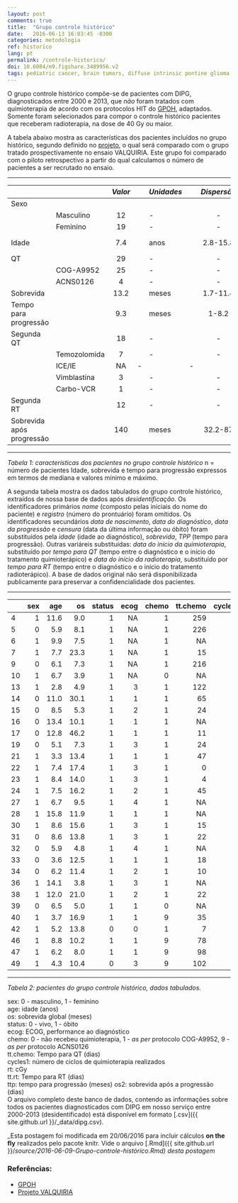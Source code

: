 ```yaml
---
layout: post
comments: true
title:  "Grupo controle histórico"
date:   2016-06-13 16:03:45 -0300
categories: metodologia
ref: historico
lang: pt
permalink: /controle-historico/
doi: 10.6084/m9.figshare.3489956.v2
tags: pediatric cancer, brain tumors, diffuse intrinsic pontine glioma, clinical trial, historical control
---
```


O grupo controle histórico compõe-se de pacientes com DIPG, diagnosticados entre 2000 e 2013, que _não_ foram tratados com quimioterapia de acordo com os protocolos HIT do [GPOH][gpoh], adaptados. Somente foram selecionados para compor o controle histórico pacientes que receberam radioterapia, na dose de 40 Gy ou maior.

A tabela abaixo mostra as características dos pacientes incluídos no grupo histórico, segundo definido no [projeto][projeto], o qual será comparado com o grupo tratado prospectivamente no ensaio VALQUIRIA. Este grupo foi comparado com o piloto retrospectivo a partir do qual calculamos o número de pacientes a ser recrutado no ensaio.



---

|     |         |     *Valor*     |     | *Unidades* |     |    *Dispersão*    |     |     |     | *Medida* |
|:--- | ------- |:---------------:| --- |:---------- | --- |:-----------------:| --- | ---:| --- |:--------:|
| Sexo          |                 |     |            |     |                   |     |     |     |          |
|     |Masculino|     12   |     |      -     |     |         -         |     |  -  |     |    *n*   |
|     | Feminino|     19   |     |      -     |     |         -         |     |  -  |     |    *n*   |
|Idade|         |     7.4   |     |     anos   |     |2.8-15.8|     | min - max |  mediana |
|QT   |         |29|     |      -     |     |         -         |     |  -  |     |    *n*   |
|     |COG-A9952|   25  |     |      -     |     |         -         |     |  -  |     |    *n*   |
|     |ACNS0126 |   4  |     |      -     |     |         -         |     |  -  |     |    *n*   |
|Sobrevida|     |     13.2   |     |     meses  |     |1.7-11.4|     |IC95%|     |  mediana |
|Tempo para <br> progressão| |9.3| |   meses  |     |1-8.2|     |IC95%|     |  mediana |
|Segunda QT    ||18|   |    -     |     |         -         |     |  -  |     |    *n*   |
| |Temozolomida |  7  |     |      -     |     |         -         |     |  -  |     |    *n*   |
|     | ICE/IE  |NA|   -     |     |         -         |     |  -  |     |    *n*   |
|   |Vimblastina|  3   |     |     -     |     |         -         |     |  -  |     |    *n*   |
|     |Carbo-VCR|  1   |     |     -     |     |         -         |     |  -  |     |    *n*   |
|Segunda RT    ||     12    |     |     -     |     |         -         |     |  -  |     |    *n*   |
|Sobrevida após <br> progressão||140| | meses |     |32.2-87|     |IC95%|     |  mediana |

---

*Tabela 1: características dos pacientes no grupo controle histórico*
n = número de pacientes
Idade, sobrevida e tempo para progressão expressos em termos de mediana e valores mínimo e máximo.

A segunda tabela mostra os dados tabulados do grupo controle histórico, extraídos de nossa base de dados após _desidentificação_. Os identificadores primários _nome_ (composto pelas iniciais do nome do paciente) e _registro_ (número do prontuário) foram omitidos. Os identificadores secundários _data de nascimento_, _data do diagnóstico_, _data da progressão_ e _censura_ (data da última informação ou óbito) foram substituídos pela _idade_ (idade ao diagnóstico), _sobrevida_, _TPP_ (tempo para progressão). Outras variáreis substituídas: _data do início da quimioterapia_, substituído por _tempo para QT_ (tempo entre o diagnóstico e o início do tratamento quimioterápico) e _data do início da radioterapia_, substituído por _tempo para RT_  (tempo entre o diagnóstico e o início do tratamento radioterápico). A base de dados original não será disponibilizada publicamente para preservar a confidencialidade dos pacientes.

---

|   | sex|  age|   os| status| ecog| chemo| tt.chemo| cycles1|   rt| tt.rt|  ttp| os2|
|:--|---:|----:|----:|------:|----:|-----:|--------:|-------:|----:|-----:|----:|---:|
|4  |   1| 11.6|  9.0|      1|   NA|     1|      259|       3| 5400|   153|  6.9|  63|
|5  |   0|  5.9|  8.1|      1|   NA|     1|      226|       4| 5040|    16|  6.2|  56|
|6  |   1|  9.9|  7.5|      1|   NA|     1|       NA|      NA| 5400|    NA|  2.5| 150|
|7  |   1|  7.7| 23.3|      1|   NA|     1|       15|      28| 5400|   389| 10.5| 389|
|9  |   0|  6.1|  7.3|      1|   NA|     1|      216|       2| 5400|    35|  6.8|  17|
|10 |   1|  6.7|  3.9|      1|   NA|     0|       NA|      NA| 5400|    NA|  2.2|  52|
|13 |   1|  2.8|  4.9|      1|    3|     1|      122|       4| 5400|    NA|  4.0|  27|
|14 |   0| 11.0| 30.1|      1|    1|     1|       65|      50| 5400|   141| 26.3| 116|
|15 |   0|  8.5|  5.3|      1|    2|     1|       24|      14| 5400|    32|  5.1|   8|
|16 |   0| 13.4| 10.1|      1|    1|     1|       NA|      NA| 5400|    NA|  8.2|  58|
|17 |   0| 12.8| 46.2|      1|    1|     1|       11|      NA| 5400|    NA| 21.5| 753|
|19 |   0|  5.1|  7.3|      1|    3|     1|       24|      16| 5040|    88|  6.0|  39|
|21 |   1|  3.3| 13.4|      1|    1|     1|       47|      26| 5400|    98| 10.6|  84|
|22 |   1|  7.4| 17.4|      1|    3|     1|        0|      43| 5400|    61| 15.2|  69|
|23 |   1|  8.4| 14.0|      1|    3|     1|        4|      22| 5400|    11| 11.6|  74|
|24 |   1|  7.5| 16.2|      1|    2|     1|       45|      45| 5400|    86| 12.0| 128|
|27 |   1|  6.7|  9.5|      1|    4|     1|       NA|      NA| 5400|    NA|  9.5|   0|
|28 |   1| 15.8| 11.9|      1|    1|     1|       NA|      NA| 5400|    NA|  9.1|  87|
|30 |   1|  8.6| 15.6|      1|    3|     1|       15|      27| 5400|   122|  7.0| 263|
|31 |   0|  8.6| 13.8|      1|    3|     1|       22|       8| 5400|    28|  7.0| 207|
|32 |   0|  5.9|  4.8|      1|    4|     1|       NA|      NA| 5400|    NA|   NA|  NA|
|33 |   0|  3.6| 12.5|      1|    1|     1|       18|      NA| 5400|    31|  9.5|  90|
|34 |   0|  6.2| 11.4|      1|    2|     1|       10|      NA| 5400|    18|  7.8| 110|
|36 |   1| 14.1|  3.8|      1|    3|     1|       NA|      NA| 5400|    NA|  2.3|  46|
|38 |   1| 12.0| 21.0|      1|    2|     1|       22|      NA| 5400|    29| 15.1| 180|
|39 |   0|  6.5|  5.0|      1|    1|     0|       NA|      NA| 5400|    NA|   NA|  NA|
|40 |   1|  3.7| 16.9|      1|    1|     9|       35|      NA| 5400|    26| 10.3| 199|
|42 |   1|  5.2| 13.8|      0|    0|     1|        7|      NA| 5400|   220|  6.7| 216|
|46 |   1|  8.8| 10.2|      1|    1|     9|       78|       7| 5400|    27|  7.9|  71|
|47 |   1|  6.2|  8.0|      1|    1|     9|       98|      NA| 5400|    20|  4.8|  96|
|49 |   1|  4.3| 10.4|      0|    3|     9|      102|      NA| 5400|    40|  9.3|  35|

---

*Tabela 2: pacientes do grupo controle histórico, dados tabulados.*

sex: 0 - masculino, 1 - feminino  
age: idade (anos)  
os: sobrevida global (meses)  
status: 0 - vivo, 1 - óbito  
ecog: ECOG, performance ao diagnóstico  
chemo: 0 - não recebeu quimioterapia, 1 - _as per_ protocolo COG-A9952, 9 - _as per_ protocolo ACNS0126  
tt.chemo: Tempo para QT (dias)  
cycles1: número de ciclos de quimioterapia realizados  
rt: cGy  
tt.rt: Tempo para RT (dias)  
ttp: tempo para progressão (meses)
os2: sobrevida após a progressão (dias)  
O arquivo completo deste banco de dados, contendo as informações sobre todos os pacientes diagnosticados com DIPG em nosso serviço entre 2000-2013 (desidentificado) está disponível em formato [.csv]({{ site.github.url }}/_data/dipg.csv).

_Esta postagem foi modificada em 20/06/2016 para incluir cálculos **on the fly** realizados pelo pacote knitr. Vide o arquivo [.Rmd]({{ site.github.url }}/_source/2016-06-09-Grupo-controle-histórico.Rmd) desta postagem_

### Referências:

- [GPOH][gpoh]
- [Projeto VALQUIRIA][projeto]

[gpoh]: http://www.kinderkrebsinfo.de/gpoh_society/index_eng.html
[projeto]: {{site.github.url}}/assets/posts/2016-06-09-Grupo-controle-historico/projeto.md#58coleta-retrospectiva-de-dados-para-compor-o-grupo-controle-histórico
